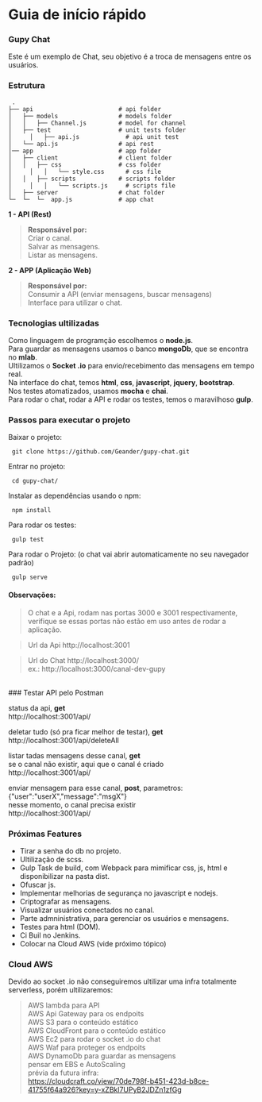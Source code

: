# Guia de início rápido

### Gupy Chat
Este é um exemplo de Chat, seu objetivo é a troca de mensagens entre os usuários.

### Estrutura

     .
    ├── api                        # api folder
    │   ├── models                 # models folder   
    │   │   ├── Channel.js         # model for channel
    │   ├── test                   # unit tests folder
    │	  │   ├── api.js             # api unit test
    │   └── api.js                 # api rest
    │── app                        # app folder
    │   ├── client                 # client folder   
    │   │   ├── css                # css folder
    │	  │   │   └── style.css      # css file
    │   │   ├── scripts            # scripts folder
    │	  │   │   └── scripts.js     # scripts file
    │   ├── server                 # chat folder
    └─  └─  └─  app.js             # app chat


**1 - API (Rest)**
>**Responsável por:**<br />
>Criar o canal.<br />
>Salvar as mensagens.<br />
>Listar as mensagens.

**2 - APP (Aplicação Web)**
>**Responsável por:**<br />
>Consumir a API (enviar mensagens, buscar mensagens)<br />
>Interface para utilizar o chat.

### Tecnologias ultilizadas
Como linguagem de programção escolhemos o **node.js**.<br />
Para guardar as mensagens usamos o banco **mongoDb**, que se encontra no **mlab**.<br />
Ultilizamos o **Socket .io** para envio/recebimento das mensagens em tempo real.<br />
Na interface do chat, temos **html**, **css**, **javascript**, **jquery**, **bootstrap**.<br />
Nos testes atomatizados, usamos **mocha** e **chai**.<br />
Para rodar o chat, rodar a API e rodar os testes, temos o maravilhoso **gulp**.<br />

### Passos para executar o projeto

Baixar o projeto:
```
 git clone https://github.com/Geander/gupy-chat.git
```

Entrar no projeto:

```
 cd gupy-chat/
```

Instalar as dependências usando o npm:
```
 npm install
```

Para rodar os testes:
```
 gulp test
```

Para rodar o Projeto:
(o chat vai abrir automaticamente no seu navegador padrão)
```
 gulp serve
```

#### Observações:
>O chat e a Api, rodam nas portas 3000 e 3001 respectivamente, verifique se essas portas não estão em uso antes de rodar a aplicação.

>Url da Api
>http://localhost:3001

>Url do Chat
>http://localhost:3000/<nome-de-qualquer-canal><br />
>ex.: http://localhost:3000/canal-dev-gupy

<br />
### Testar API pelo Postman

status da api, **get**<br />
http://localhost:3001/api/<br />

deletar tudo (só pra ficar melhor de testar), **get**<br />
http://localhost:3001/api/deleteAll<br />

listar tadas mensagens desse canal, **get**<br />
se o canal não existir, aqui que o canal é criado<br />
http://localhost:3001/api/<nome-de-qualquer-canal><br />

enviar mensagem para esse canal, **post**, parametros: {"user":"userX","message":"msgX"}<br />
nesse momento, o canal precisa existir<br />
http://localhost:3001/api/<nome-de-qualquer-canal><br />

### Próximas Features
- Tirar a senha do db no projeto.
- Ultilização de scss.
- Gulp Task de build, com Webpack para mimificar css, js, html e disponibilizar na pasta dist.
- Ofuscar js.
- Implementar melhorias de segurança no javascript e nodejs.
- Criptografar as mensagens.
- Visualizar usuários conectados no canal.
- Parte admninistrativa, para gerenciar os usuários e mensagens.
- Testes para html (DOM).
- Ci Buil no Jenkins.
- Colocar na Cloud AWS (vide próximo tópico)

### Cloud AWS
Devido ao socket .io não conseguiremos ultilizar uma infra totalmente serverless, porém ultilizaremos:
>AWS lambda para API<br />
>AWS Api Gateway para os endpoits<br />
>AWS S3 para o conteúdo estático<br />
>AWS CloudFront para o conteúdo estático<br />
>AWS Ec2 para rodar o socket .io do chat<br />
>AWS Waf para proteger os endpoits<br />
>AWS DynamoDb para guardar as mensagens<br />
>pensar em EBS e AutoScaling<br />
>prévia da futura infra:<br />
https://cloudcraft.co/view/70de798f-b451-423d-b8ce-41755f64a926?key=y-xZBkl7UPyB2JDZn1zfGg
